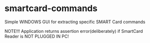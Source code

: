 # smartcard-commands
Simple WINDOWS GUI for extracting specific SMART Card commands

NOTE!!!
Application returns assertion error(deliberately) if SmartCard Reader is NOT PLUGGED IN PC!
